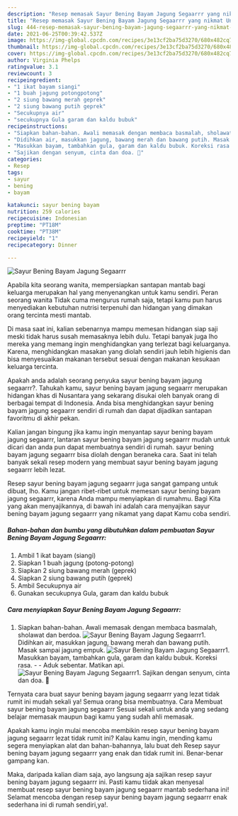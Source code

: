 ```yaml
---
description: "Resep memasak Sayur Bening Bayam Jagung Segaarrr yang nikmat Untuk Jualan"
title: "Resep memasak Sayur Bening Bayam Jagung Segaarrr yang nikmat Untuk Jualan"
slug: 444-resep-memasak-sayur-bening-bayam-jagung-segaarrr-yang-nikmat-untuk-jualan
date: 2021-06-25T00:39:42.537Z
image: https://img-global.cpcdn.com/recipes/3e13cf2ba75d3270/680x482cq70/sayur-bening-bayam-jagung-segaarrr-foto-resep-utama.jpg
thumbnail: https://img-global.cpcdn.com/recipes/3e13cf2ba75d3270/680x482cq70/sayur-bening-bayam-jagung-segaarrr-foto-resep-utama.jpg
cover: https://img-global.cpcdn.com/recipes/3e13cf2ba75d3270/680x482cq70/sayur-bening-bayam-jagung-segaarrr-foto-resep-utama.jpg
author: Virginia Phelps
ratingvalue: 3.1
reviewcount: 3
recipeingredient:
- "1 ikat bayam siangi"
- "1 buah jagung potongpotong"
- "2 siung bawang merah geprek"
- "2 siung bawang putih geprek"
- "Secukupnya air"
- "secukupnya Gula garam dan kaldu bubuk"
recipeinstructions:
- "Siapkan bahan-bahan. Awali memasak dengan membaca basmalah, sholawat dan berdoa."
- "Didihkan air, masukkan jagung, bawang merah dan bawang putih. Masak sampai jagung empuk."
- "Masukkan bayam, tambahkan gula, garam dan kaldu bubuk. Koreksi rasa.   Aduk sebentar. Matikan api."
- "Sajikan dengan senyum, cinta dan doa. 🖤"
categories:
- Resep
tags:
- sayur
- bening
- bayam

katakunci: sayur bening bayam 
nutrition: 259 calories
recipecuisine: Indonesian
preptime: "PT18M"
cooktime: "PT38M"
recipeyield: "1"
recipecategory: Dinner

---
```



![Sayur Bening Bayam Jagung Segaarrr](https://img-global.cpcdn.com/recipes/3e13cf2ba75d3270/680x482cq70/sayur-bening-bayam-jagung-segaarrr-foto-resep-utama.jpg)

Apabila kita seorang wanita, mempersiapkan santapan mantab bagi keluarga merupakan hal yang menyenangkan untuk kamu sendiri. Peran seorang  wanita Tidak cuma mengurus rumah saja, tetapi kamu pun harus menyediakan kebutuhan nutrisi terpenuhi dan hidangan yang dimakan orang tercinta mesti mantab.

Di masa  saat ini, kalian sebenarnya mampu memesan hidangan siap saji meski tidak harus susah memasaknya lebih dulu. Tetapi banyak juga lho mereka yang memang ingin menghidangkan yang terlezat bagi keluarganya. Karena, menghidangkan masakan yang diolah sendiri jauh lebih higienis dan bisa menyesuaikan makanan tersebut sesuai dengan makanan kesukaan keluarga tercinta. 



Apakah anda adalah seorang penyuka sayur bening bayam jagung segaarrr?. Tahukah kamu, sayur bening bayam jagung segaarrr merupakan hidangan khas di Nusantara yang sekarang disukai oleh banyak orang di berbagai tempat di Indonesia. Anda bisa menghidangkan sayur bening bayam jagung segaarrr sendiri di rumah dan dapat dijadikan santapan favoritmu di akhir pekan.

Kalian jangan bingung jika kamu ingin menyantap sayur bening bayam jagung segaarrr, lantaran sayur bening bayam jagung segaarrr mudah untuk dicari dan anda pun dapat membuatnya sendiri di rumah. sayur bening bayam jagung segaarrr bisa diolah dengan beraneka cara. Saat ini telah banyak sekali resep modern yang membuat sayur bening bayam jagung segaarrr lebih lezat.

Resep sayur bening bayam jagung segaarrr juga sangat gampang untuk dibuat, lho. Kamu jangan ribet-ribet untuk memesan sayur bening bayam jagung segaarrr, karena Anda mampu menyiapkan di rumahmu. Bagi Kita yang akan menyajikannya, di bawah ini adalah cara menyajikan sayur bening bayam jagung segaarrr yang nikamat yang dapat Kamu coba sendiri.

<!--inarticleads1-->

##### Bahan-bahan dan bumbu yang dibutuhkan dalam pembuatan Sayur Bening Bayam Jagung Segaarrr:

1. Ambil 1 ikat bayam (siangi)
1. Siapkan 1 buah jagung (potong-potong)
1. Siapkan 2 siung bawang merah (geprek)
1. Siapkan 2 siung bawang putih (geprek)
1. Ambil Secukupnya air
1. Gunakan secukupnya Gula, garam dan kaldu bubuk




<!--inarticleads2-->

##### Cara menyiapkan Sayur Bening Bayam Jagung Segaarrr:

1. Siapkan bahan-bahan. Awali memasak dengan membaca basmalah, sholawat dan berdoa.
<img src="https://img-global.cpcdn.com/steps/81434abd8e4eda2e/160x128cq70/sayur-bening-bayam-jagung-segaarrr-langkah-memasak-1-foto.jpg" alt="Sayur Bening Bayam Jagung Segaarrr">1. Didihkan air, masukkan jagung, bawang merah dan bawang putih. Masak sampai jagung empuk.
<img src="https://img-global.cpcdn.com/steps/091a068d72559df4/160x128cq70/sayur-bening-bayam-jagung-segaarrr-langkah-memasak-2-foto.jpg" alt="Sayur Bening Bayam Jagung Segaarrr">1. Masukkan bayam, tambahkan gula, garam dan kaldu bubuk. Koreksi rasa.  -  - Aduk sebentar. Matikan api.
<img src="https://img-global.cpcdn.com/steps/72aa9a8064aeadef/160x128cq70/sayur-bening-bayam-jagung-segaarrr-langkah-memasak-3-foto.jpg" alt="Sayur Bening Bayam Jagung Segaarrr">1. Sajikan dengan senyum, cinta dan doa. 🖤




Ternyata cara buat sayur bening bayam jagung segaarrr yang lezat tidak rumit ini mudah sekali ya! Semua orang bisa membuatnya. Cara Membuat sayur bening bayam jagung segaarrr Sesuai sekali untuk anda yang sedang belajar memasak maupun bagi kamu yang sudah ahli memasak.

Apakah kamu ingin mulai mencoba membikin resep sayur bening bayam jagung segaarrr lezat tidak rumit ini? Kalau kamu ingin, mending kamu segera menyiapkan alat dan bahan-bahannya, lalu buat deh Resep sayur bening bayam jagung segaarrr yang enak dan tidak rumit ini. Benar-benar gampang kan. 

Maka, daripada kalian diam saja, ayo langsung aja sajikan resep sayur bening bayam jagung segaarrr ini. Pasti kamu tiidak akan menyesal membuat resep sayur bening bayam jagung segaarrr mantab sederhana ini! Selamat mencoba dengan resep sayur bening bayam jagung segaarrr enak sederhana ini di rumah sendiri,ya!.

